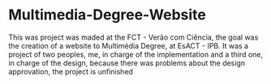 # Multimedia-Degree-Website
This was project was maded at the FCT - Verão com Ciência, the goal was the creation of a website to Multimédia Degree, at EsACT - IPB.
It was a project of two peoples, me, in charge of the implementation and a third one, in charge of the design, because there was problems about the design approvation, the project is unfinished
